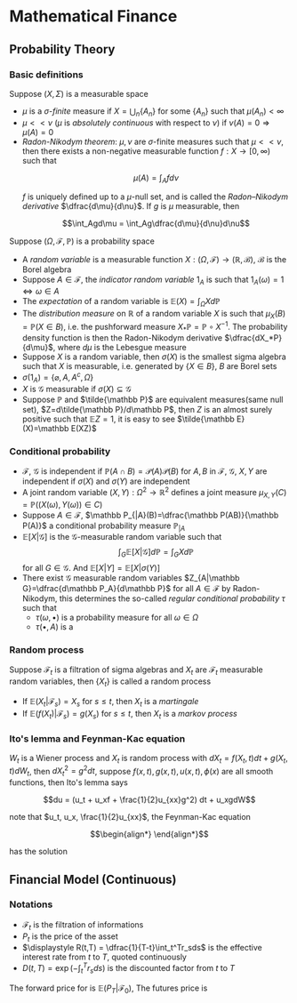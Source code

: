 # Mathematical Finance

## Probability Theory

### Basic definitions
Suppose $(X,\Sigma)$ is a measurable space
- $\mu$ is a $\sigma$-_finite_ measure if $X=\bigcup_n\{A_n\}$ for some $\{A_n\}$ such that $\mu(A_n)<\infty$
- $\mu<<\nu$ ($\mu$ is _absolutely continuous_ with respect to $\nu$) if $\nu(A)=0\Rightarrow\mu(A)=0$
- _Radon-Nikodym theorem_: $\mu,\nu$ are $\sigma$-finite measures such that $\mu<<\nu$, then there exists a non-negative measurable function $f:X\to[0,\infty)$ such that
    ```math
    \mu(A) = \int_Afd\nu
    ```
    $f$ is uniquely defined up to a $\mu$-null set, and is called the _Radon–Nikodym derivative_ $\dfrac{d\mu}{d\nu}$. If $g$ is $\mu$ measurable, then
    ```math
    \int_Agd\mu = \int_Ag\dfrac{d\mu}{d\nu}d\nu
    ```

Suppose $(\Omega,\mathcal F,\mathbb P)$ is a probability space

- A _random variable_ is a measurable function $X:(\Omega,\mathcal F)\to(\mathbb R,\mathcal B)$, $\mathcal B$ is the Borel algebra
- Suppose $A\in\mathcal F$, the _indicator random variable_ $1_A$ is such that $1_A(\omega)=1\iff \omega\in A$
- The _expectation_ of a random variable is $\mathbb E(X)=\displaystyle\int_\Omega Xd\mathbb P$
- The _distribution measure_ on $\mathbb R$ of a random variable $X$ is such that $\mu_X(B)=\mathbb P(X\in B)$, i.e. the pushforward measure $X_*\mathbb P=\mathbb P\circ X^{-1}$. The probability density function is then the Radon-Nikodym derivative $\dfrac{dX_*P}{d\mu}$, where $d\mu$ is the Lebesgue measure
- Suppose $X$ is a random variable, then $\sigma(X)$ is the smallest sigma algebra such that $X$ is measurable, i.e. generated by $\{X\in B\}$, $B$ are Borel sets
- $\sigma(1_A) = \{\varnothing, A, A^c, \Omega\}$
- $X$ is $\mathcal G$ measurable if $\sigma(X)\subseteq\mathcal G$
- Suppose $\mathbb P$ and $\tilde{\mathbb P}$ are equivalent measures(same null set), $Z=d\tilde{\mathbb P}/d\mathbb P$, then $Z$ is an almost surely positive such that $\mathbb EZ=1$, it is easy to see $\tilde{\mathbb E}(X)=\mathbb E(XZ)$

### Conditional probability
- $\mathcal F$, $\mathcal G$ is independent if $\mathbb P(A\cap B)=\mathcal P(A)\mathcal P(B)$ for $A,B$ in $\mathcal F$, $\mathcal G$, $X, Y$ are independent if $\sigma(X)$ and $\sigma(Y)$ are independent
- A joint random variable $(X,Y):\Omega^2\to\mathbb R^2$ defines a joint measure $\mu_{X,Y}(C)=\mathbb P((X(\omega),Y(\omega))\in C)$
- Suppose $A\in\mathcal F$, $\mathbb P_{|A}(B)=\dfrac{\mathbb P(AB)}{\mathbb P(A)}$ a conditional probability measure $\mathbb P_{|A}$
- $\mathbb E[X|\mathcal G]$ is the $\mathcal G$-measurable random variable such that
    $$
    \int_G\mathbb E[X|\mathcal G]d\mathbb P=\int_GXd\mathbb P
    $$
    for all $G\in\mathcal G$. And $\mathbb E[X|Y]=\mathbb E[X|\sigma(Y)]$
- There exist $\mathcal G$ measurable random variables $Z_{A|\mathbb G}=\dfrac{d\mathbb P_A}{d\mathbb P}$ for all $A\in\mathcal F$ by Radon-Nikodym, this determines the so-called _regular conditional probability_ $\tau$ such that
    * $\tau(\omega,\bullet)$ is a probability measure for all $\omega\in\Omega$
    * $\tau(\bullet,A)$ is a

### Random process
Suppose $\mathcal F_t$ is a filtration of sigma algebras and $X_t$ are $\mathcal F_t$ measurable random variables, then $\{X_t\}$ is called a random process
- If $\mathbb E(X_t|\mathcal F_s)=X_s$ for $s\leq t$, then $X_t$ is a _martingale_
- If $\mathbb E(f(X_t)|\mathcal F_s)=g(X_s)$ for $s\leq t$, then $X_t$ is a _markov process_

### Ito's lemma and Feynman-Kac equation
$W_t$ is a Wiener process and $X_t$ is random process with $dX_t = f(X_t,t)dt + g(X_t,t)dW_t$, then $dX_t^2 = g^2dt$, suppose $f(x,t), g(x,t), u(x,t), \phi(x)$ are all smooth functions, then Ito's lemma says
```math
du = (u_t + u_xf + \frac{1}{2}u_{xx}g^2) dt + u_xgdW
```
note that $u_t, u_x, \frac{1}{2}u_{xx}$, the Feynman-Kac equation
```math
\begin{align*}

\end{align*}
```
has the solution
```math
```

## Financial Model (Continuous)

### Notations
- $\mathcal F_t$ is the filtration of informations
- $P_t$ is the price of the asset
- $\displaystyle R(t,T) = \dfrac{1}{T-t}\int_t^Tr_sds$ is the effective interest rate from $t$ to $T$, quoted continuously
- $\displaystyle D(t,T) = \exp\left(-\int_t^Tr_sds\right)$ is the discounted factor from $t$ to $T$

The forward price for is $\mathbb E(P_T|\mathcal F_0)$, The futures price is

